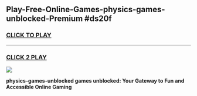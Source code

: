 
## Play-Free-Online-Games-physics-games-unblocked-Premium #ds20f
<h3>
<a href="https://premium.freeplayer.one?title=physics-games-unblocked&ref=8M">CLICK TO PLAY</a></h3>
<hr>

<h3>
<a href="https://premium.freeplayer.one?title=physics-games-unblocked&ref=8M">CLICK 2 PLAY</a>
  
</h3>

<a href="https://premium.freeplayer.one?title=physics-games-unblocked&ref=8M"><img src="https://clearcache.store/games.png"></a>


**physics-games-unblocked games unblocked: Your Gateway to Fun and Accessible Online Gaming**
